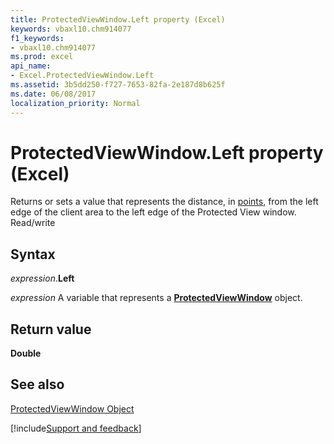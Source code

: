 ```yaml
---
title: ProtectedViewWindow.Left property (Excel)
keywords: vbaxl10.chm914077
f1_keywords:
- vbaxl10.chm914077
ms.prod: excel
api_name:
- Excel.ProtectedViewWindow.Left
ms.assetid: 3b5dd250-f727-7653-82fa-2e187d8b625f
ms.date: 06/08/2017
localization_priority: Normal
---
```



# ProtectedViewWindow.Left property (Excel)

Returns or sets a value that represents the distance, in [points](../language/glossary/vbe-glossary.md#point), from the left edge of the client area to the left edge of the Protected View window. Read/write


## Syntax

_expression_.**Left**

_expression_ A variable that represents a **[ProtectedViewWindow](Excel.ProtectedViewWindow.md)** object.


## Return value

 **Double**


## See also


[ProtectedViewWindow Object](Excel.ProtectedViewWindow.md)

[!include[Support and feedback](~/includes/feedback-boilerplate.md)]
